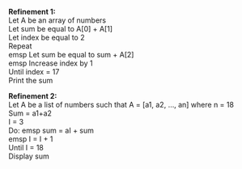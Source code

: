 **Refinement 1:**  
Let A be an array of numbers  
Let sum be equal to A[0] + A[1]  
Let index be equal to 2  
Repeat  
emsp Let sum be equal to sum + A[2]  
emsp Increase index by 1  
Until index = 17  
Print the sum  

**Refinement 2:**  
Let A be a list of numbers such that A = [a1, a2, …, an] where n = 18  
Sum = a1+a2  
I = 3  
Do:
emsp sum = aI + sum  
emsp I = I + 1  
Until I = 18  
Display sum  